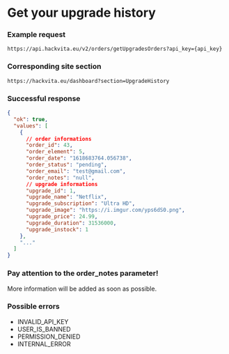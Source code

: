 # Get your upgrade history

### Example request

`https://api.hackvita.eu/v2/orders/getUpgradesOrders?api_key={api_key}`

### Corresponding site section

`https://hackvita.eu/dashboard?section=UpgradeHistory`

### Successful response

```json
{
  "ok": true,
  "values": [
    {
      // order informations
      "order_id": 43,
      "order_element": 5,
      "order_date": "1618683764.056738",
      "order_status": "pending",
      "order_email": "test@gmail.com",
      "order_notes": "null",
      // upgrade informations
      "upgrade_id": 1,
      "upgrade_name": "Netflix",
      "upgrade_subscription": "Ultra HD",
      "upgrade_image": "https://i.imgur.com/yps6dS0.png",
      "upgrade_price": 24.99,
      "upgrade_duration": 31536000,
      "upgrade_instock": 1
    },
    "..."
  ]
}
```

### Pay attention to the order_notes parameter!

More information will be added as soon as possible.

### Possible errors

* INVALID_API_KEY
* USER_IS_BANNED
* PERMISSION_DENIED
* INTERNAL_ERROR